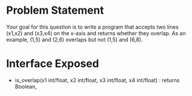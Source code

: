 # Problem Statement
Your goal for this question is to write a program that accepts two lines (x1,x2) and (x3,x4) on the x-axis and returns whether they overlap. As an example, (1,5) and (2,6) overlaps but not (1,5) and (6,8).

# Interface Exposed

- is_overlap(x1 int/float, x2 int/float, x3 int/float, x4 int/float) : returns Boolean, 